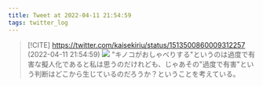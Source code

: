 ```yaml
---
title: Tweet at 2022-04-11 21:54:59
tags: twitter_log
---
```


> [!CITE] https://twitter.com/kaisekiriu/status/1513500860009312257 (2022-04-11 21:54:59)
> ![](https://twitter.com/kaisekiriu/status/1513500860009312257)
> "キノコがおしゃべりする"というのは過度で有害な擬人化であると私は思うのだけれども、じゃあその"過度で有害"という判断はどこから生じているのだろうか？ということを考えている。
